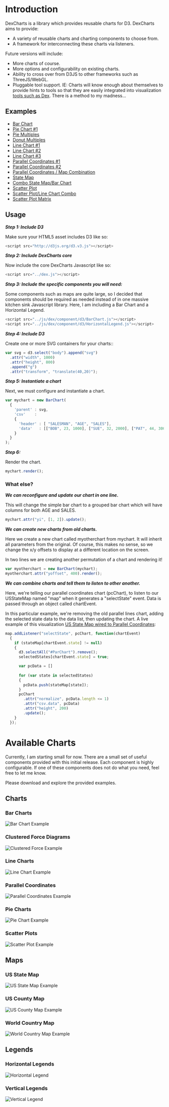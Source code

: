 # Introduction

DexCharts is a library which provides reusable charts for D3. DexCharts aims to provide:

* A variety of reusable charts and charting components to choose from.
* A framework for interconnecting these charts via listeners.

Future versions will include:

* More charts of course.
* More options and configurability on existing charts.
* Ability to cross over from D3JS to other frameworks such as ThreeJS/WebGL.
* Pluggable tool support.  IE: Charts will know enough about themselves to provide hints to tools so that they are easily integrated into visualization [tools such as Dex](http://dexvis.com/).  There is a method to my madness...

## Examples

* [Bar Chart](http://dexvis.com/vis/blog/2013/mar/reusable6/html/BarChart1.html)
* [Pie Chart #1](http://dexvis.com/vis/blog/2013/mar/reusable6/html/PieChart1.html)
* [Pie Multiples](http://dexvis.com/vis/blog/2013/mar/reusable6/html/PieChart2.html)
* [Donut Multiples](http://dexvis.com/vis/blog/2013/mar/reusable6/html/PieChart3.html)
* [Line Chart #1](http://dexvis.com/vis/blog/2013/mar/reusable6/html/LineChart1.html)
* [Line Chart #2](http://dexvis.com/vis/blog/2013/mar/reusable6/html/LineChart2.html)
* [Line Chart #3](http://dexvis.com/vis/blog/2013/mar/reusable6/html/LineChart3.html)
* [Parallel Coordinates #1](http://dexvis.com/vis/blog/2013/mar/reusable6/html/ParallelCoordinates1.html)
* [Parallel Coordinates #2](http://dexvis.com/vis/blog/2013/mar/reusable6/html/ParallelCoordinates2.html)
* [Parallel Coordinates / Map Combination](http://dexvis.com/vis/blog/2013/mar/reusable6/html/ParallelCoordinates3.html)
* [State Map](http://dexvis.com/vis/blog/2013/mar/reusable6/html/StateMap.html)
* [Combo State Map/Bar Chart](http://dexvis.com/vis/blog/2013/mar/reusable6/html/StateMap2.html)
* [Scatter Plot](http://dexvis.com/vis/blog/2013/mar/reusable6/html/ScatterPlot1.html)
* [Scatter Plot/Line Chart Combo](http://dexvis.com/vis/blog/2013/mar/reusable6/html/ScatterPlot2.html)
* [Scatter Plot Matrix](http://dexvis.com/vis/blog/2013/mar/reusable6/html/ScatterPlotMatrix.html)

## Usage

_**Step 1: Include D3**_

Make sure your HTML5 asset includes D3 like so:

```javascript
<script src="http://d3js.org/d3.v3.js"></script>
```

_**Step 2: Include DexCharts core**_

Now include the core DexCharts Javascript like so:

```javascript
<script src="../dex.js"></script>
```

_**Step 3: Include the specific components you will need:**_

Some components such as maps are quite large, so I decided that components should be required as needed instead of in one massive kitchen sink Javascript library.  Here, I am including a Bar Chart and a Horizontal Legend.

```javascript
<script src="../js/dex/component/d3/BarChart.js"></script>
<script src="../js/dex/component/d3/HorizontalLegend.js"></script>
```

_**Step 4: Include D3**_

Create one or more SVG containers for your charts::

```javascript
var svg = d3.select("body").append("svg")
  .attr("width", 1000)
  .attr("height", 800)
  .append("g")
  .attr("transform", "translate(40,20)");
```

_**Step 5: Instantiate a chart**_

Next, we must configure and instantiate a chart.

```javascript
var mychart = new BarChart(
  {
    'parent' : svg,
    'csv'    :
    {
      'header' : [ "SALESMAN", "AGE", "SALES"],
      'data'   : [["BOB", 23, 1000], ["SUE", 32, 2000], ["PAT", 44, 3000]]
    }
  }
);
```

_**Step 6:**_

Render the chart.

```javascript
mychart.render();
```

### What else?

_**We can reconfigure and update our chart in one line.**_

This will change the simple bar chart to a grouped bar chart which will have columns for both AGE and SALES.

```javascript
mychart.attr("yi", [1, 2]).update();
```

_**We can create new charts from old charts.**_

Here we create a new chart called myotherchart from mychart.  It will inherit all parameters from the original.  Of course, this makes no sense, so we change the x/y offsets to display at a different location on the screen.

In two lines we are creating another permutation of a chart and rendering it!

```javascript
var myotherchart = new BarChart(mychart);
myotherchart.attr("yoffset", 400).render();
```

_**We can combine charts and tell them to listen to other another.**_

Here, we're telling our parallel coordinates chart (pcChart), to listen to our USStateMap named "map" when it generates a "selectState" event.  Data is passed through an object called chartEvent.

In this particular example, we're removing the old parallel lines chart, adding the selected state data to the data list, then updating the chart.  A live example of this visualization [US State Map wired to Parallel Coordinates](http://dexvis.com/vis/blog/2013/mar/reusable6/html/ParallelCoordinates3.html):

```javascript
map.addListener("selectState", pcChart, function(chartEvent)
  {
    if (stateMap[chartEvent.state] != null)
  	{
  	  d3.selectAll("#ParChart").remove();
  	  selectedStates[chartEvent.state] = true;

  	  var pcData = []
  	  
  	  for (var state in selectedStates)
  	  {
  	  	pcData.push(stateMap[state]);
  	  }
	  pcChart
	    .attr("normalize", pcData.length <= 1)
	    .attr("csv.data", pcData)
	    .attr("height", 200)
	    .update();
  	}
  });
```
# Available Charts

Currently, I am starting small for now.  There are a small set of useful components provided with this initial release.  Each component is highly configurable.  If one of these components does not do what you need, feel free to let me know.

Please download and explore the provided examples.

## Charts
### Bar Charts
![Bar Chart Example](http://dexvis.files.wordpress.com/2013/03/barchart1.png?w=688&h=715)
### Clustered Force Diagrams
![Clustered Force Example](http://dexvis.files.wordpress.com/2013/03/image29.png?w=611&h=567)
### Line Charts
![Line Chart Example](http://dexvis.files.wordpress.com/2013/03/reusabledemo2.png?w=640)
### Parallel Coordinates
![Parallel Coordinates Example](http://dexvis.files.wordpress.com/2013/03/image27.png?w=471&h=360)
### Pie Charts
![Pie Chart Example](http://dexvis.files.wordpress.com/2013/03/image21.png?w=386&h=411)
### Scatter Plots
![Scatter Plot Example](http://dexvis.files.wordpress.com/2013/03/scatterplot1.png?w=663&h=655)
## Maps
### US State Map
![US State Map Example](http://dexvis.files.wordpress.com/2013/03/image10.png?w=666&h=368)
### US County Map
![US County Map Example](http://dexvis.files.wordpress.com/2013/03/image32.png?w=621&h=343)
### World Country Map
![World Country Map Example](http://dexvis.files.wordpress.com/2013/03/image33.png?w=619&h=442)
## Legends
### Horizontal Legends
![Horizontal Legend](http://dexvis.files.wordpress.com/2013/03/horizontalordinallegend.png?w=636&h=170)
### Vertical Legends
![Vertical Legend](http://dexvis.files.wordpress.com/2013/03/image12.png?w=780&h=543)
